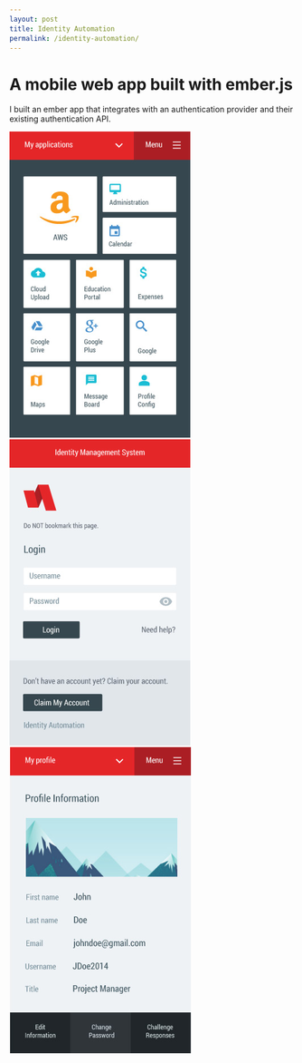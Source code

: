 ```yaml
---
layout: post
title: Identity Automation
permalink: /identity-automation/
---
```


# A mobile web app built with ember.js

I built an ember app that integrates with an authentication provider and their existing authentication API.

<div><img src="/assets/work/id-auto.jpg" alt=""></div>
<div><img src="/assets/work/id-auto-2.jpg" alt=""></div>
<div><img src="/assets/work/id-auto-1.jpg" alt=""></div>
